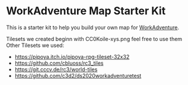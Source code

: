 # WorkAdventure Map Starter Kit

This is a starter kit to help you build your own map for [WorkAdventure](https://workadventu.re).

Tilesets we created beginn with CC0Koile-xys.png feel free to use them
Other Tilesets we used:
- https://pipoya.itch.io/pipoya-rpg-tileset-32x32
- https://github.com/cbluoss/rc3_tiles
- https://git.cccv.de/rc3/world-tiles
- https://github.com/c3d2/ds2020workadventuretest
